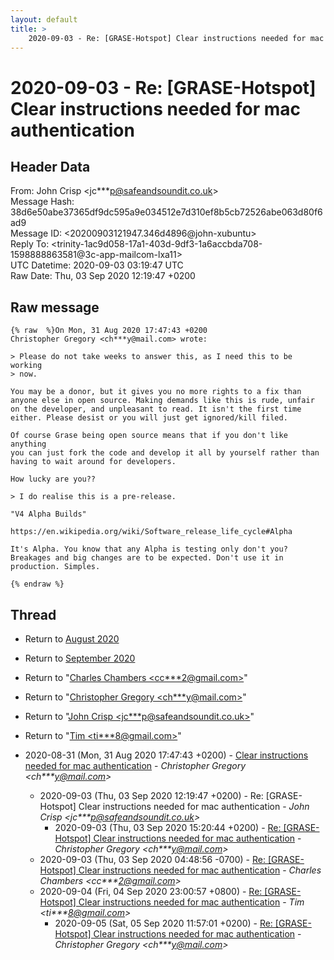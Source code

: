 ```yaml
---
layout: default
title: >
    2020-09-03 - Re: [GRASE-Hotspot] Clear instructions needed for mac authentication
---
```


# 2020-09-03 - Re: [GRASE-Hotspot] Clear instructions needed for mac authentication

## Header Data

From: John Crisp \<jc***p@safeandsoundit.co.uk\><br>
Message Hash: 38d6e50abe37365df9dc595a9e034512e7d310ef8b5cb72526abe063d80f6ad9<br>
Message ID: \<20200903121947.346d4896@john-xubuntu\><br>
Reply To: \<trinity-1ac9d058-17a1-403d-9df3-1a6accbda708-1598888863581@3c-app-mailcom-lxa11\><br>
UTC Datetime: 2020-09-03 03:19:47 UTC<br>
Raw Date: Thu, 03 Sep 2020 12:19:47 +0200<br>

## Raw message

```
{% raw  %}On Mon, 31 Aug 2020 17:47:43 +0200
Christopher Gregory <ch***y@mail.com> wrote:

> Please do not take weeks to answer this, as I need this to be working
> now.

You may be a donor, but it gives you no more rights to a fix than
anyone else in open source. Making demands like this is rude, unfair
on the developer, and unpleasant to read. It isn't the first time
either. Please desist or you will just get ignored/kill filed.

Of course Grase being open source means that if you don't like anything
you can just fork the code and develop it all by yourself rather than
having to wait around for developers.

How lucky are you??

> I do realise this is a pre-release.

"V4 Alpha Builds"

https://en.wikipedia.org/wiki/Software_release_life_cycle#Alpha

It's Alpha. You know that any Alpha is testing only don't you?
Breakages and big changes are to be expected. Don't use it in
production. Simples.

{% endraw %}
```

## Thread

+ Return to [August 2020](/archive/2020/08)
+ Return to [September 2020](/archive/2020/09)

+ Return to "[Charles Chambers <cc***2<span>@</span>gmail.com>](/authors/cc___2_at_gmail_com)"
+ Return to "[Christopher Gregory <ch***y<span>@</span>mail.com>](/authors/ch___y_at_mail_com)"
+ Return to "[John Crisp <jc***p<span>@</span>safeandsoundit.co.uk>](/authors/jc___p_at_safeandsoundit_co_uk)"
+ Return to "[Tim <ti***8<span>@</span>gmail.com>](/authors/ti___8_at_gmail_com)"

+ 2020-08-31 (Mon, 31 Aug 2020 17:47:43 +0200) - [Clear instructions needed for mac authentication](/archive/2020/08/36abf9dd1495196b6862dc6bf26b6d37d0175791a3401c68e0dd07be40cf6e0e) - _Christopher Gregory \<ch***y@mail.com\>_
  + 2020-09-03 (Thu, 03 Sep 2020 12:19:47 +0200) - Re: [GRASE-Hotspot] Clear instructions needed for mac authentication - _John Crisp \<jc***p@safeandsoundit.co.uk\>_
    + 2020-09-03 (Thu, 03 Sep 2020 15:20:44 +0200) - [Re: [GRASE-Hotspot] Clear instructions needed for mac authentication](/archive/2020/09/4fb99b0e7bc3b0d7e353d86fad9cdf35a6dd7075dc620eca2871b1cad46e4ccb) - _Christopher Gregory \<ch***y@mail.com\>_
  + 2020-09-03 (Thu, 03 Sep 2020 04:48:56 -0700) - [Re: [GRASE-Hotspot] Clear instructions needed for mac authentication](/archive/2020/09/c9971e71bbd5a38ffe9f8bf4d0bdfcc73f6b3af36c1a4b502c2633b5b76cb2da) - _Charles Chambers \<cc***2@gmail.com\>_
  + 2020-09-04 (Fri, 04 Sep 2020 23:00:57 +0800) - [Re: [GRASE-Hotspot] Clear instructions needed for mac authentication](/archive/2020/09/29ae0111d94243ee9131fb95ef43cba16aadde22dab98df5c0b840bc0e82a1fb) - _Tim \<ti***8@gmail.com\>_
    + 2020-09-05 (Sat, 05 Sep 2020 11:57:01 +0200) - [Re: [GRASE-Hotspot] Clear instructions needed for mac authentication](/archive/2020/09/55064788f2bed70826527d00ea02c890a061e7f15053d16c072533e3ec8bf92d) - _Christopher Gregory \<ch***y@mail.com\>_

